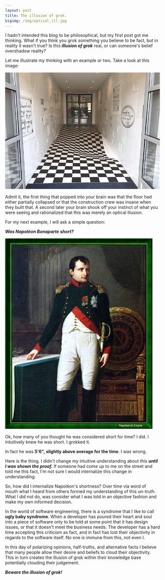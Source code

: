 ```yaml
---
layout: post
title: The illusion of grok.
bigimg: /img/optical_ill.jpg
---
```


I hadn't intended this blog to be philosophical, but my first post got me thinking. What if
you think you grok something you believe to be fact, but in reality it wasn't true? Is this 
***illusion of grok*** real, or can someone's belief overshadow reality?

Let me illustrate my thinking with an example or two. Take a look at this image:

![illusion](/img/illusion.png)

Admit it, the first thing that popped into your brain was that the floor had either partially collapsed 
or that the construction crew was insane when they built that. A second later your brain shook off
your instinct of what you were seeing and rationalized that this was merely an optical illusion. 

For my next example, I will ask a simple question:

***Was Napoléon Bonaparte short?*** 

![napoleon](/img/napoleon_1809.jpg)

Ok, how many of you thought he was considered short for time? I did. I intuitively knew he was short. 
I grokked it. 

In fact he was **5'6", slightly above average for the time**. I was wrong.

Here is the thing. I didn't change my intuitive understanding about this ***until I was shown the proof.*** 
If someone had come up to me on the street and told me this fact, I'm not sure I would internalize
this change in understanding. 

So, how did I internalize Napoléon's shortness? Over time via word of mouth what I heard from others
formed my understanding of this un-truth. What I did not do, was consider what I was told in
an objective fashion and make my own informed decision. 

In the world of software engineering, there is a syndrome that I like to call **ugly baby syndrome**. 
When a developer has poured their heart and soul into a piece of software only to be told
at some point that it has design issues, or that it doesn't meet the business needs. The developer 
has a hard time accepting this criticism as fact, and in fact has lost their objectivity in regards
to the software itself. No one is immune from this, not even I. 

In this day of polarizing opinions, half-truths, and alternative facts I believe that many people 
allow their desire and beliefs to cloud their objectivity. This in turn creates the illusion of grok
within their knowledge base potentially clouding their judgement.

***Beware the illusion of grok!***